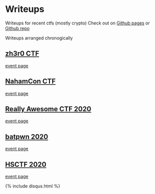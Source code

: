 # Writeups
Writeups for recent ctfs (mostly crypto)
Check out on [Github pages](https://deut-erium.github.io/WriteUps/) or [Github repo](https://github.com/deut-erium/WriteUps/)

Writeups arranged chronogically

## [zh3r0 CTF](zh3r0)  
[event page](https://ctftime.org/event/1062)

## [NahamCon CTF](nahamconCTF)  
[event page](https://ctftime.org/event/1067)

## [Really Awesome CTF 2020](ractf/crypto)  
[event page](https://ctftime.org/event/1065)

## [batpwn 2020](batpwn)  
[event page](https://ctftime.org/event/1051)

## [HSCTF 2020](HSCTF)  
[event page](https://ctftime.org/event/939)

{% include disqus.html %}



